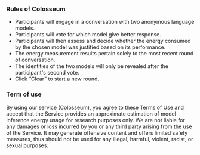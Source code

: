 ### Rules of Colosseum
- Participants will engage in a conversation with two anonymous language models.
- Participants will vote for which model give better response.
- Participants will then assess and decide whether the energy consumed by the chosen model was justified based on its performance.
- The energy measurement results pertain solely to the most recent round of conversation.
- The identities of the two models will only be revealed after the participant's second vote.
- Click “Clear” to start a new round.


### Term of use
By using our service (Colosseum), you agree to these Terms of Use and accept that the Service provides an approximate estimation of model inference energy usage for research purposes only.
We are not liable for any damages or loss incurred by you or any third party arising from the use of the Service.
It may generate offensive content and offers limited safety measures, thus should not be used for any illegal, harmful, violent, racist, or sexual purposes.

